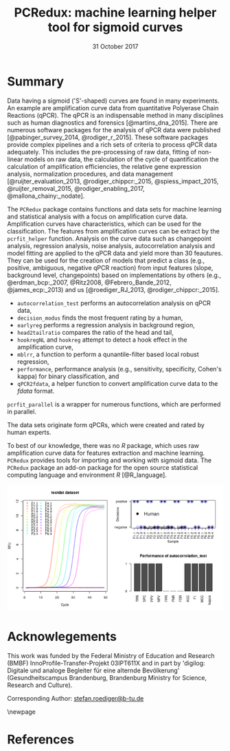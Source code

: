 ﻿---
title: "PCRedux: machine learning helper tool for sigmoid curves"
tags:
  - "R"
  - "PCR"
  - "quantitative Polymerase Chain Reaction"
  - "machine learning"
  - "sigmoid"
authors:
  - name: "Stefan Rödiger"
    orcid: 0000-0002-1441-6512
    affiliation: 1
  - name: "Michał Burdukiewicz"
    orcid: 0000-0001-8926-582X
    affiliation: 2
  - name: "Roy-Arne Senkel"
    orcid: 0000-0001-6139-9471
    affiliation: 1
  - name: "Andrej-Nikolai Spiess"
    orcid: 0000-0002-9630-4724
    affiliation: 3
  - name: "Thomas Fischer"
    orcid: 0000-0001-6235-2261
    affiliation: 1
affiliations:
  - name: "Brandenburg University of Technology Cottbus-Senftenberg, Germany"
    index: 1
  - name: "Uniwersytet Wrocławski: Wrocław, Poland"
    index: 2
  - name: "University Medical Center Hamburg-Eppendorf, Hamburg, Germany"
    index: 3
date: "31 October 2017"
bibliography: literature.bib
output:
  html_document:
    keep_md: yes
---

# Summary

Data having a sigmoid ('S'-shaped) curves are found in many experiments. An 
example are amplification curve data from quantitative Polyerase Chain Reactions 
(qPCR). The qPCR is an indispensable method in many disciplines such as human 
diagnostics and forensics [@martins_dna_2015]. 
There are numerous software packages for the analysis of qPCR data were 
published [@pabinger_survey_2014, @rodiger_r_2015]. These software packages 
provide complex pipelines and a rich sets of criteria to process qPCR data 
adequately. This includes the pre-processing of raw data, fitting of non-linear 
models on raw data, the calculation of the cycle of quantification the 
calculation of amplification efficiencies, the relative gene expression 
analysis, normalization procedures, and data management 
[@ruijter_evaluation_2013, @rodiger_chippcr:_2015, @spiess_impact_2015, 
@ruijter_removal_2015, @rodiger_enabling_2017, @mallona_chainy:_nodate].

The `PCRedux` package contains functions and data sets for machine learning and 
statistical analysis with a focus on amplification curve data. Amplification 
curves have characteristics, which can be used for the classification. The 
features from amplification curves can be extract by the `pcrfit_helper` 
function. Analysis on the curve data such as changepoint analysis, regression 
analysis, noise analysis, autocorrelation analysis and model fitting are applied 
to the qPCR data and yield more than 30 feautures. They can be used for the 
creation of models that predict a class (e.g., positive, ambiguous, negative 
qPCR reaction) from input features (slope, background level, changepoints) based 
on implementations by others (e.g., @erdman_bcp:_2007, @Ritz2008, 
@Febrero_Bande_2012, @james_ecp:_2013) and us [@roediger_RJ_2013, 
@rodiger_chippcr:_2015].

- `autocorrelation_test` performs an autocorrelation analysis on qPCR data,
- `decision_modus` finds the most frequent rating by a human,
- `earlyreg` performs a regression analysis in background region,
- `head2tailratio` compares the ratio of the head and tail,
- `hookregNL` and `hookreg` attempt to detect a hook effect in the amplification curve,
- `mblrr`, a function to perform a qunantile-filter based local robust regression,
- `performance`, performance analysis (e.g., sensitivity, specificity, Cohen's kappa) for binary classification, and
- `qPCR2fdata`, a helper function to convert amplification curve data to the *fdata* format.

`pcrfit_parallel` is a wrapper for numerous functions, which are performed in parallel.

The data sets originate form qPCRs, which were created and rated by human experts.

To best of our knowledge, there was no *R* package, which uses raw amplification 
curve data for features extraction and machine learning. `PCRedux` 
provides tools for importing and working with sigmoid data. The `PCRedux` 
package an add-on package for the open source statistical computing language and 
environment *R* [@R_language].

![](fig1.png)<!-- -->

# Acknowlegements
This work was funded by the Federal Ministry of Education and Research
(BMBF) InnoProfile-Transfer-Projekt 03IPT611X and in part by 'digilog: Digitale
und analoge Begleiter für eine alternde Bevölkerung' (Gesundheitscampus
Brandenburg, Brandenburg Ministry for Science, Research and Culture).

Corresponding Author: stefan.roediger@b-tu.de

\newpage

# References
